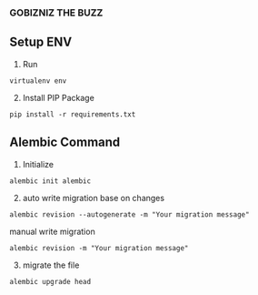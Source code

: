 ### GOBIZNIZ THE BUZZ

## Setup ENV
1. Run 
```
virtualenv env
```
2. Install PIP Package
```
pip install -r requirements.txt
```

## Alembic Command
1. Initialize
```
alembic init alembic
```
2. auto write migration base on changes
```
alembic revision --autogenerate -m "Your migration message"
```
manual write migration
```
alembic revision -m "Your migration message" 
```
3. migrate the file
```
alembic upgrade head
```
